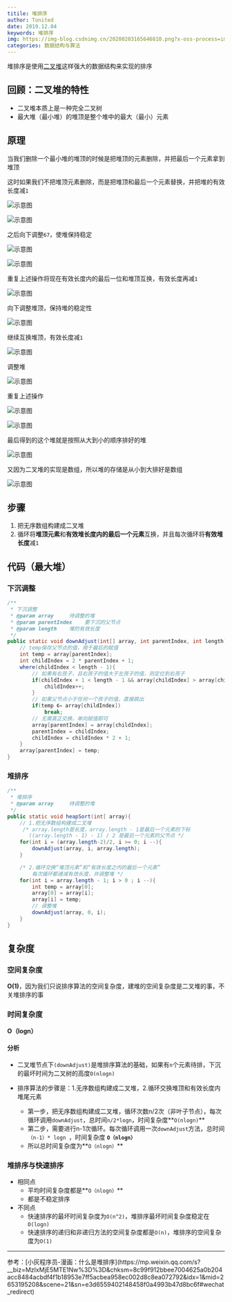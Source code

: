```yaml
---
titile: 堆排序
author: Tonited
date: 2019.12.04
keywords: 堆排序
img: https://img-blog.csdnimg.cn/20200203165646810.png?x-oss-process=image/watermark,type_ZmFuZ3poZW5naGVpdGk,shadow_10,text_aHR0cHM6Ly9ibG9nLmNzZG4ubmV0L3dlaXhpbl80MzU1MzY5NA==,size_16,color_FFFFFF,t_70
categories: 数据结构与算法
---
```


堆排序是使用[二叉堆](https://tonited.gitee.io/blog/2019/12/03/er-cha-dui/)这样强大的数据结构来实现的排序

<!--more-->

## 回顾：二叉堆的特性

- 二叉堆本质上是一种完全二叉树
- 最大堆（最小堆）的堆顶是整个堆中的最大（最小）元素

## 原理

当我们删除一个最小堆的堆顶的时候是把堆顶的元素删除，并把最后一个元素拿到堆顶

这时如果我们不把堆顶元素删除，而是把堆顶和最后一个元素替换，并把堆的有效长度减`1`

![示意图](https://img-blog.csdnimg.cn/2020020316565394.png?x-oss-process=image/watermark,type_ZmFuZ3poZW5naGVpdGk,shadow_10,text_aHR0cHM6Ly9ibG9nLmNzZG4ubmV0L3dlaXhpbl80MzU1MzY5NA==,size_16,color_FFFFFF,t_70)

![示意图](https://img-blog.csdnimg.cn/20200203165711255.png?x-oss-process=image/watermark,type_ZmFuZ3poZW5naGVpdGk,shadow_10,text_aHR0cHM6Ly9ibG9nLmNzZG4ubmV0L3dlaXhpbl80MzU1MzY5NA==,size_16,color_FFFFFF,t_70)

之后向下调整`67`，使堆保持稳定

![示意图](https://img-blog.csdnimg.cn/20200203165719925.png?x-oss-process=image/watermark,type_ZmFuZ3poZW5naGVpdGk,shadow_10,text_aHR0cHM6Ly9ibG9nLmNzZG4ubmV0L3dlaXhpbl80MzU1MzY5NA==,size_16,color_FFFFFF,t_70)

![示意图](https://img-blog.csdnimg.cn/20200203165730475.png?x-oss-process=image/watermark,type_ZmFuZ3poZW5naGVpdGk,shadow_10,text_aHR0cHM6Ly9ibG9nLmNzZG4ubmV0L3dlaXhpbl80MzU1MzY5NA==,size_16,color_FFFFFF,t_70)

重复上述操作将现在有效长度内的最后一位和堆顶互换，有效长度再减`1`

![示意图](https://img-blog.csdnimg.cn/20200203165729800.png?x-oss-process=image/watermark,type_ZmFuZ3poZW5naGVpdGk,shadow_10,text_aHR0cHM6Ly9ibG9nLmNzZG4ubmV0L3dlaXhpbl80MzU1MzY5NA==,size_16,color_FFFFFF,t_70)

向下调整堆顶，保持堆的稳定性

![示意图](https://img-blog.csdnimg.cn/20200203165748663.png?x-oss-process=image/watermark,type_ZmFuZ3poZW5naGVpdGk,shadow_10,text_aHR0cHM6Ly9ibG9nLmNzZG4ubmV0L3dlaXhpbl80MzU1MzY5NA==,size_16,color_FFFFFF,t_70)

继续互换堆顶，有效长度减`1`

![示意图](https://img-blog.csdnimg.cn/20200203165756359.png?x-oss-process=image/watermark,type_ZmFuZ3poZW5naGVpdGk,shadow_10,text_aHR0cHM6Ly9ibG9nLmNzZG4ubmV0L3dlaXhpbl80MzU1MzY5NA==,size_16,color_FFFFFF,t_70)

调整堆

![示意图](https://img-blog.csdnimg.cn/20200203165803710.png?x-oss-process=image/watermark,type_ZmFuZ3poZW5naGVpdGk,shadow_10,text_aHR0cHM6Ly9ibG9nLmNzZG4ubmV0L3dlaXhpbl80MzU1MzY5NA==,size_16,color_FFFFFF,t_70)

重复上述操作

![示意图](https://img-blog.csdnimg.cn/20200203165809411.png?x-oss-process=image/watermark,type_ZmFuZ3poZW5naGVpdGk,shadow_10,text_aHR0cHM6Ly9ibG9nLmNzZG4ubmV0L3dlaXhpbl80MzU1MzY5NA==,size_16,color_FFFFFF,t_70)

![示意图](https://img-blog.csdnimg.cn/20200203165822367.png?x-oss-process=image/watermark,type_ZmFuZ3poZW5naGVpdGk,shadow_10,text_aHR0cHM6Ly9ibG9nLmNzZG4ubmV0L3dlaXhpbl80MzU1MzY5NA==,size_16,color_FFFFFF,t_70)

最后得到的这个堆就是按照从大到小的顺序排好的堆

![示意图](https://img-blog.csdnimg.cn/20200203165819905.png?x-oss-process=image/watermark,type_ZmFuZ3poZW5naGVpdGk,shadow_10,text_aHR0cHM6Ly9ibG9nLmNzZG4ubmV0L3dlaXhpbl80MzU1MzY5NA==,size_16,color_FFFFFF,t_70)

又因为二叉堆的实现是数组，所以堆的存储是从小到大排好是数组

![示意图](https://img-blog.csdnimg.cn/20200203165858102.png)

## 步骤

1. 把无序数组构建成二叉堆
2. 循环将**堆顶元素**和**有效堆长度内的最后一个元素**互换，并且每次循环将**有效堆长度**减`1`

## 代码（最大堆）

### 下沉调整

````java
/**
 * 下沉调整
 * @param array     待调整的堆
 * @param parentIndex    要下沉的父节点
 * @param length    堆的有效长度
 */
public static void downAdjust(int[] array, int parentIndex, int length){
    // temp保存父节点的值，用于最后的赋值
    int temp = array[parentIndex];
    int childIndex = 2 * parentIndex + 1;
    where(childIndex < length - 1){
        // 如果有右孩子，且右孩子的值大于左孩子的值，则定位到右孩子
        if(childIndex + 1 < length - 1 && array[childIndex] > array[childIndex + 1]){
            childIndex++;
        }
        // 如果父节点小于任何一个孩子的值，直接跳出
        if(temp 《= array[childIndex])
            break;
        // 无需真正交换，单向赋值即可
        array[parentIndex] = array[childIndex];
        parentIndex = childIndex;
        childIndex = childIndex * 2 + 1;
    }
    array[parentIndex] = temp;
}
````

### 堆排序

```java
/**
 * 堆排序
 * @param array     待调整的堆
 */
public static void heapSort(int[ array){
    // 1.把无序数组构建成二叉堆
     /* array.length是长度，array.length - 1是最后一个元素的下标
       ((array.length - 1) - 1) / 2 是最后一个元素的父节点 */
    for(int i = (array.length-2)/2, i >= 0; i --){
        downAdjust(array, i, array.length);
    }

    /* 2.循环交换“堆顶元素”和“有效长度之内的最后一个元素”
    	每次循环都递减有效长度，并调整堆 */
    for(int i = array.length - 1; i > 0 ; i --){
        int temp = array[0];
        array[0] = array[i];
        array[i] = temp;
        // 调整堆
        downAdjust(array, 0, i);
    }
}
```

## 复杂度

### 空间复杂度

**O(1)**，因为我们只说排序算法的空间复杂度，建堆的空间复杂度是二叉堆的事，不关堆排序的事

### 时间复杂度

**O（logn）**

#### 分析

- 二叉堆节点下`(downAdjust)`是堆排序算法的基础，如果有`n`个元素待排，下沉的最坏时间为二叉树的高度`O(nlogn)`

- 排序算法的步骤是：1.无序数组构建成二叉堆，2.循环交换堆顶和有效长度内堆尾元素
  - 第一步，把无序数组构建成二叉堆，循环次数n/2次（非叶子节点），每次循环调用`downAdjust`，总时间`n/2*logn`，时间复杂度**`O(nlogn)`**
  - 第二步，需要进行n-1次循环。每次循环调用一次` downAdjust `方法，总时间`（n-1）* logn `，时间复杂度 **`O（nlogn）`**
  - 所以总时间复杂度为**`O（nlogn）`**

### 堆排序与快速排序

- 相同点
  - 平均时间复杂度都是**`O（nlogn）`**
  - 都是不稳定排序
- 不同点
  - 快速排序的最坏时间复杂度为`O(n^2)`，堆排序最坏时间复杂度稳定在`O(logn)`
  - 快速排序的递归和非递归方法的空间复杂度都是`O(n)`，堆排序的空间复杂度为`O(1)`

<hr/>
参考：[小灰程序员-漫画：什么是堆排序](https://mp.weixin.qq.com/s?__biz=MzIxMjE5MTE1Nw%3D%3D&chksm=8c99f912bbee7004625a0b204acc8484acbdf4f1b18953e7ff5acbea958ec002d8c8ea072792&idx=1&mid=2653195208&scene=21&sn=e3d6559402148458f0a4993b47d8bc6f#wechat_redirect)